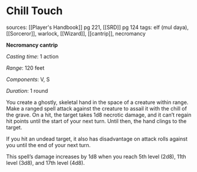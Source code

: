 # Chill Touch
sources: [[Player's Handbook]] pg 221, [[SRD]] pg 124
tags: elf (mul daya), [[Sorceror]], warlock, [[Wizard]], [[cantrip]], necromancy

**Necromancy cantrip**

*Casting time*: 1 action

*Range*: 120 feet

*Components*: V, S

*Duration*: 1 round

You create a ghostly, skeletal hand in the space of a creature within range. Make a ranged spell attack against the creature to assail it with the chill of the grave. On a hit, the target takes 1d8 necrotic damage, and it can’t regain hit points until the start of your next turn. Until then, the hand clings to the target.

If you hit an undead target, it also has disadvantage on attack rolls against you until the end of your next turn.

This spell’s damage increases by 1d8 when you reach 5th level (2d8), 11th level (3d8), and 17th level (4d8).
